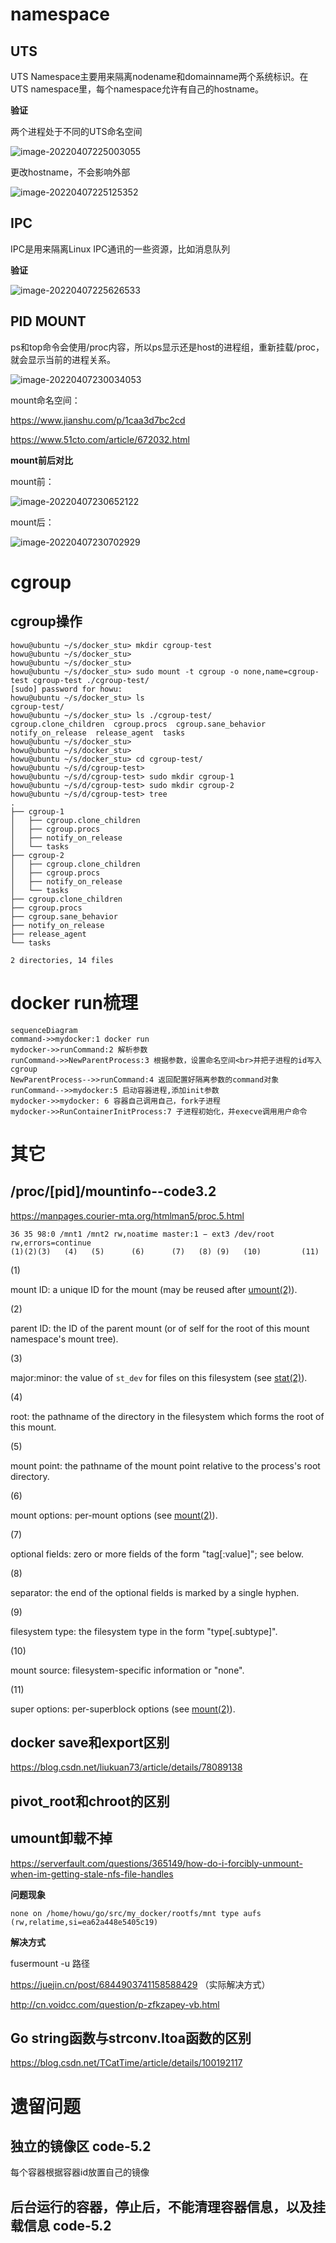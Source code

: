 # namespace

## UTS

UTS Namespace主要用来隔离nodename和domainname两个系统标识。在UTS namespace里，每个namespace允许有自己的hostname。

**验证**

两个进程处于不同的UTS命名空间

![image-20220407225003055](mydocker.assets/image-20220407225003055.png)

更改hostname，不会影响外部

![image-20220407225125352](mydocker.assets/image-20220407225125352.png)



## IPC

IPC是用来隔离Linux IPC通讯的一些资源，比如消息队列

**验证**

![image-20220407225626533](mydocker.assets/image-20220407225626533.png)



## PID MOUNT

ps和top命令会使用/proc内容，所以ps显示还是host的进程组，重新挂载/proc，就会显示当前的进程关系。

![image-20220407230034053](mydocker.assets/image-20220407230034053.png)



mount命名空间：

https://www.jianshu.com/p/1caa3d7bc2cd

https://www.51cto.com/article/672032.html



**mount前后对比**

mount前：

![image-20220407230652122](mydocker.assets/image-20220407230652122.png)

mount后：

![image-20220407230702929](mydocker.assets/image-20220407230702929.png)



# cgroup

## cgroup操作

```shell
howu@ubuntu ~/s/docker_stu> mkdir cgroup-test
howu@ubuntu ~/s/docker_stu>
howu@ubuntu ~/s/docker_stu>
howu@ubuntu ~/s/docker_stu> sudo mount -t cgroup -o none,name=cgroup-test cgroup-test ./cgroup-test/
[sudo] password for howu:
howu@ubuntu ~/s/docker_stu> ls
cgroup-test/
howu@ubuntu ~/s/docker_stu> ls ./cgroup-test/
cgroup.clone_children  cgroup.procs  cgroup.sane_behavior  notify_on_release  release_agent  tasks
howu@ubuntu ~/s/docker_stu>
howu@ubuntu ~/s/docker_stu>
howu@ubuntu ~/s/docker_stu> cd cgroup-test/
howu@ubuntu ~/s/d/cgroup-test>
howu@ubuntu ~/s/d/cgroup-test> sudo mkdir cgroup-1
howu@ubuntu ~/s/d/cgroup-test> sudo mkdir cgroup-2
howu@ubuntu ~/s/d/cgroup-test> tree
.
├── cgroup-1
│   ├── cgroup.clone_children
│   ├── cgroup.procs
│   ├── notify_on_release
│   └── tasks
├── cgroup-2
│   ├── cgroup.clone_children
│   ├── cgroup.procs
│   ├── notify_on_release
│   └── tasks
├── cgroup.clone_children
├── cgroup.procs
├── cgroup.sane_behavior
├── notify_on_release
├── release_agent
└── tasks

2 directories, 14 files

```





# docker run梳理

```mermaid
sequenceDiagram
command->>mydocker:1 docker run
mydocker->>runCommand:2 解析参数
runCommand->>NewParentProcess:3 根据参数，设置命名空间<br>并把子进程的id写入cgroup
NewParentProcess-->>runCommand:4 返回配置好隔离参数的command对象
runCommand-->>mydocker:5 启动容器进程,添加init参数
mydocker->>mydocker: 6 容器自己调用自己，fork子进程
mydocker->>RunContainerInitProcess:7 子进程初始化，并execve调用用户命令

```









# 其它

## /proc/[pid]/mountinfo--code3.2

https://manpages.courier-mta.org/htmlman5/proc.5.html

```
36 35 98:0 /mnt1 /mnt2 rw,noatime master:1 − ext3 /dev/root rw,errors=continue
(1)(2)(3)   (4)   (5)      (6)      (7)   (8) (9)   (10)         (11)
```

(1)

mount ID: a unique ID for the mount (may be reused after [umount(2)](https://manpages.courier-mta.org/htmlman2/umount.2.html)).

(2)

parent ID: the ID of the parent mount (or of self for the root of this mount namespace's mount tree).

(3)

major:minor: the value of `st_dev` for files on this filesystem (see [stat(2)](https://manpages.courier-mta.org/htmlman2/stat.2.html)).

(4)

root: the pathname of the directory in the filesystem which forms the root of this mount.

(5)

mount point: the pathname of the mount point relative to the process's root directory.

(6)

mount options: per-mount options (see [mount(2)](https://manpages.courier-mta.org/htmlman2/mount.2.html)).

(7)

optional fields: zero or more fields of the form "tag[:value]"; see below.

(8)

separator: the end of the optional fields is marked by a single hyphen.

(9)

filesystem type: the filesystem type in the form "type[.subtype]".

(10)

mount source: filesystem-specific information or "none".

(11)

super options: per-superblock options (see [mount(2)](https://manpages.courier-mta.org/htmlman2/mount.2.html)).



## docker save和export区别

https://blog.csdn.net/liukuan73/article/details/78089138



## pivot_root和chroot的区别





## umount卸载不掉

https://serverfault.com/questions/365149/how-do-i-forcibly-unmount-when-im-getting-stale-nfs-file-handles

**问题现象**

```shell
none on /home/howu/go/src/my_docker/rootfs/mnt type aufs (rw,relatime,si=ea62a448e5405c19)
```

**解决方式**

fusermount -u  路径

https://juejin.cn/post/6844903741158588429     （实际解决方式）

http://cn.voidcc.com/question/p-zfkzapey-vb.html



## Go string函数与strconv.Itoa函数的区别

https://blog.csdn.net/TCatTime/article/details/100192117



# 遗留问题

## 独立的镜像区 code-5.2

每个容器根据容器id放置自己的镜像



## 后台运行的容器，停止后，不能清理容器信息，以及挂载信息 code-5.2









